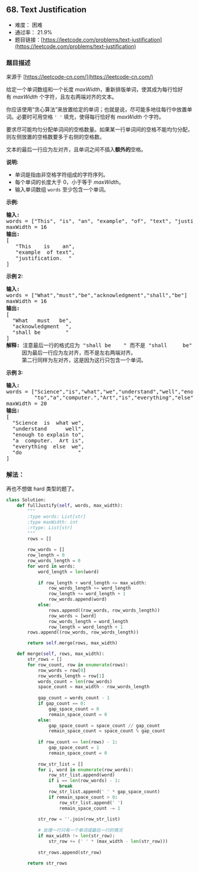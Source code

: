 ## 68. Text Justification

- 难度： 困难
- 通过率： 21.9%
- 题目链接：[https://leetcode.com/problems/text-justification](https://leetcode.com/problems/text-justification)


### 题目描述

来源于 [https://leetcode-cn.com/](https://leetcode-cn.com/)

<p>给定一个单词数组和一个长度&nbsp;<em>maxWidth</em>，重新排版单词，使其成为每行恰好有&nbsp;<em>maxWidth</em>&nbsp;个字符，且左右两端对齐的文本。</p>

<p>你应该使用&ldquo;贪心算法&rdquo;来放置给定的单词；也就是说，尽可能多地往每行中放置单词。必要时可用空格&nbsp;<code>&#39; &#39;</code>&nbsp;填充，使得每行恰好有 <em>maxWidth</em>&nbsp;个字符。</p>

<p>要求尽可能均匀分配单词间的空格数量。如果某一行单词间的空格不能均匀分配，则左侧放置的空格数要多于右侧的空格数。</p>

<p>文本的最后一行应为左对齐，且单词之间不插入<strong>额外的</strong>空格。</p>

<p><strong>说明:</strong></p>

<ul>
	<li>单词是指由非空格字符组成的字符序列。</li>
	<li>每个单词的长度大于 0，小于等于&nbsp;<em>maxWidth</em>。</li>
	<li>输入单词数组 <code>words</code>&nbsp;至少包含一个单词。</li>
</ul>

<p><strong>示例:</strong></p>

<pre><strong>输入:</strong>
words = [&quot;This&quot;, &quot;is&quot;, &quot;an&quot;, &quot;example&quot;, &quot;of&quot;, &quot;text&quot;, &quot;justification.&quot;]
maxWidth = 16
<strong>输出:</strong>
[
&nbsp; &nbsp;&quot;This &nbsp; &nbsp;is &nbsp; &nbsp;an&quot;,
&nbsp; &nbsp;&quot;example &nbsp;of text&quot;,
&nbsp; &nbsp;&quot;justification. &nbsp;&quot;
]
</pre>

<p><strong>示例&nbsp;2:</strong></p>

<pre><strong>输入:</strong>
words = [&quot;What&quot;,&quot;must&quot;,&quot;be&quot;,&quot;acknowledgment&quot;,&quot;shall&quot;,&quot;be&quot;]
maxWidth = 16
<strong>输出:</strong>
[
&nbsp; &quot;What &nbsp; must &nbsp; be&quot;,
&nbsp; &quot;acknowledgment &nbsp;&quot;,
&nbsp; &quot;shall be &nbsp; &nbsp; &nbsp; &nbsp;&quot;
]
<strong>解释: </strong>注意最后一行的格式应为 &quot;shall be    &quot; 而不是 &quot;shall     be&quot;,
&nbsp;    因为最后一行应为左对齐，而不是左右两端对齐。       
     第二行同样为左对齐，这是因为这行只包含一个单词。
</pre>

<p><strong>示例&nbsp;3:</strong></p>

<pre><strong>输入:</strong>
words = [&quot;Science&quot;,&quot;is&quot;,&quot;what&quot;,&quot;we&quot;,&quot;understand&quot;,&quot;well&quot;,&quot;enough&quot;,&quot;to&quot;,&quot;explain&quot;,
&nbsp;        &quot;to&quot;,&quot;a&quot;,&quot;computer.&quot;,&quot;Art&quot;,&quot;is&quot;,&quot;everything&quot;,&quot;else&quot;,&quot;we&quot;,&quot;do&quot;]
maxWidth = 20
<strong>输出:</strong>
[
&nbsp; &quot;Science &nbsp;is &nbsp;what we&quot;,
  &quot;understand &nbsp; &nbsp; &nbsp;well&quot;,
&nbsp; &quot;enough to explain to&quot;,
&nbsp; &quot;a &nbsp;computer. &nbsp;Art is&quot;,
&nbsp; &quot;everything &nbsp;else &nbsp;we&quot;,
&nbsp; &quot;do &nbsp; &nbsp; &nbsp; &nbsp; &nbsp; &nbsp; &nbsp; &nbsp; &nbsp;&quot;
]
</pre>


### 解法：

再也不想做 hard 类型的题了。

```python
class Solution:
    def fullJustify(self, words, max_width):
        """
        :type words: List[str]
        :type maxWidth: int
        :rtype: List[str]
        """
        rows = []
        
        row_words = []
        row_length = 0
        row_words_length = 0
        for word in words:
            word_length = len(word)
            
            if row_length + word_length <= max_width:
                row_words_length += word_length
                row_length += word_length + 1
                row_words.append(word)
            else:
                rows.append((row_words, row_words_length))
                row_words = [word]
                row_words_length = word_length
                row_length = word_length + 1
        rows.append((row_words, row_words_length))

        return self.merge(rows, max_width)

    def merge(self, rows, max_width):
        str_rows = []
        for row_count, row in enumerate(rows):
            row_words = row[0]
            row_words_length = row[1]
            words_count = len(row_words)
            space_count = max_width - row_words_length
            
            gap_count = words_count - 1
            if gap_count == 0:
                gap_space_count = 0
                remain_space_count = 0
            else:
                gap_space_count = space_count // gap_count
                remain_space_count = space_count % gap_count
            
            if row_count == len(rows) - 1:
                gap_space_count = 1
                remain_space_count = 0
            
            row_str_list = []
            for i, word in enumerate(row_words):
                row_str_list.append(word)
                if i == len(row_words) - 1:
                    break
                row_str_list.append(' ' * gap_space_count)
                if remain_space_count > 0:
                    row_str_list.append(' ')
                    remain_space_count -= 1
            
            str_row = ''.join(row_str_list)
            
            # 处理一行只有一个单词或最后一行的情况
            if max_width != len(str_row):
                str_row += (' ' * (max_width - len(str_row)))
            
            str_rows.append(str_row)

        return str_rows
```